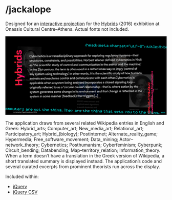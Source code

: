 # /jackalope

Designed for an [interactive projection](https://heracl.es/jackalope/) for the [Hybrids](http://www.sgt.gr/eng/SPG1745/) (2016) exhibition at Onassis Cultural Centre–Athens. Actual fonts not included.

![](./jackalope_featured.png)

The application draws from several related Wikipedia entries in English and Greek: Hybrid_arts; Computer_art; New_media_art; Relational_art; Participatory_art; Hybrid_(biology); Postinternet; Alternate_reality_game; Hypermedia; Free_software_movement; Data_mining; Actor–network_theory; Cybernetics; Posthumanism; Cyberfeminism; Cyberpunk; Circuit_bending; Databending; Map–territory_relation; Information_theory. When a term doesn’t have a translation in the Greek version of Wikipedia, a short translated summary is displayed instead. The application’s code and several curated excerpts from prominent theorists run across the display.

Included within:

 - [jQuery](https://github.com/jquery/jquery)
 - [jQuery CSV](https://github.com/evanplaice/jquery-csv)
